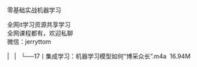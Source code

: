 零基础实战机器学习

全网it学习资源共享学习<br>全网课程都有，欢迎私聊<br>微信：jerryttom<br>

| &nbsp;&nbsp;| &nbsp;&nbsp;└──17丨集成学习：机器学习模型如何“博采众长”.m4a &nbsp;16.94M